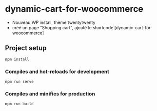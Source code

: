 # dynamic-cart-for-woocommerce

- Nouveau WP install, thème twentytwenty
- créé un page "Shopping cart", ajouté le shortcode [dynamic-cart-for-woocommerce]

## Project setup

```
npm install
```

### Compiles and hot-reloads for development

```
npm run serve
```

### Compiles and minifies for production

```
npm run build
```
